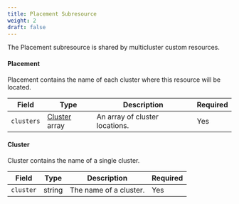 ```yaml
---
title: Placement Subresource
weight: 2
draft: false
---
```

The Placement subresource is shared by multicluster custom resources.

#### Placement
Placement contains the name of each cluster where this resource will be located.

| Field | Type | Description | Required
| --- | --- | --- | --- |
| `clusters` | [Cluster](#cluster) array | An array of cluster locations. | Yes |

#### Cluster
Cluster contains the name of a single cluster.

Field | Type | Description | Required
| --- | --- | --- | --- |
| `cluster` | string | The name of a cluster. | Yes |
